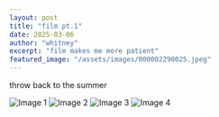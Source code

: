 ```yaml
---
layout: post
title: "film pt.1"
date: 2025-03-06
author: "whitney"
excerpt: "film makes me more patient"
featured_image: "/assets/images/000002290025.jpeg"
---
```


throw back to the summer 
<div class="image-grid">
<img src="/assets/images/000002290025.jpeg"alt="Image 1">
<img src="/assets/images/000002290032.jpeg"alt="Image 2">
<img src="/assets/images/000002290005.jpeg"alt="Image 3">
<img src="/assets/images/000002290004.jpeg"alt="Image 4">
</div>